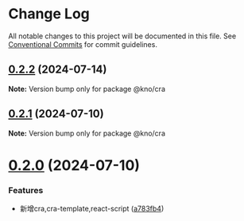 # Change Log

All notable changes to this project will be documented in this file.
See [Conventional Commits](https://conventionalcommits.org) for commit guidelines.

## [0.2.2](https://e.coding.net/g-fvlo6487/forward/forward/compare/@kno/cra@0.2.1...@kno/cra@0.2.2) (2024-07-14)

**Note:** Version bump only for package @kno/cra

## [0.2.1](https://e.coding.net/g-fvlo6487/forward/forward/compare/@kno/cra@0.2.0...@kno/cra@0.2.1) (2024-07-10)

**Note:** Version bump only for package @kno/cra

# [0.2.0](https://e.coding.net/g-fvlo6487/forward/forward/compare/@kno/cra@0.1.3...@kno/cra@0.2.0) (2024-07-10)

### Features

- 新增cra,cra-template,react-script ([a783fb4](https://e.coding.net/g-fvlo6487/forward/forward/commits/a783fb4d7df6b26be46effbee0af891d07d891cf))

